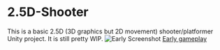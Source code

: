 # 2.5D-Shooter
This is a basic 2.5D (3D graphics but 2D movement) shooter/platformer Unity project. It is still pretty WIP.
![Early Screenshot](https://github.com/Legorobotdude/2.5D-Shooter/blob/master/Images/2018-04-13.png)
[Early gameplay](https://www.youtube.com/watch?v=s8zurevVc5g)
